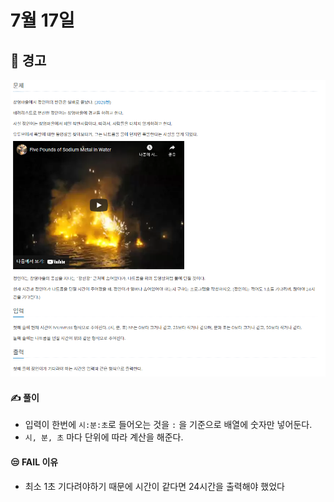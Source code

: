 # 7월 17일

## 🚩 경고

[![image-20210717142327227](README.assets/image-20210717142327227.png)](https://www.acmicpc.net/problem/3029)



#### ✍ 풀이

- 입력이 한번에 `시:분:초`로 들어오는 것을 `:` 을 기준으로 배열에 숫자만 넣어둔다.
- `시, 분, 초` 마다 단위에 따라 계산을 해준다.



#### 😒 FAIL 이유

- 최소 1초 기다려야하기 때문에 시간이 같다면 24시간을 출력해야 했었다